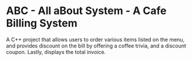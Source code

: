 # ABC - All aBout System - A Cafe Billing System

A C++ project that allows users to order various items listed on the menu, and provides discount on the bill by offering a coffee trivia, and a discount coupon. Lastly, displays the total invoice.
